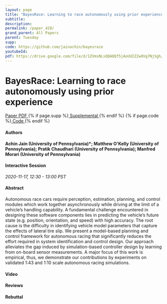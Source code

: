 ```yaml
---
layout: page
title: "BayesRace: Learning to race autonomously using prior experience"
subtitle: 
description:
permalink: /paper_428/
grand_parent: All Papers
parent: Tuesday
supp: 
code: https://github.com/jainachin/bayesrace
youtubeId: 
pdf: https://drive.google.com/file/d/1ZVmsNLsQQAQQf5jAoUUIZ2wOVg7NjSgh/view
---
```


# BayesRace: Learning to race autonomously using prior experience

<a href="https://drive.google.com/file/d/1ZVmsNLsQQAQQf5jAoUUIZ2wOVg7NjSgh/view" target="_blank" rel="noopener noreferrer" class="btn btn-blue"><i class="fa fa-file-text-o" aria-hidden="true"></i> Paper PDF </a> {% if page.supp %}<a href="" target="_blank" rel="noopener noreferrer" class="btn btn-green"><i class="fa fa-file-text-o" aria-hidden="true"></i> Supplemental </a>{% endif %} {% if page.code %}<a href="https://github.com/jainachin/bayesrace" target="_blank" rel="noopener noreferrer" class="btn btn-green"><i class="fa fa-github" aria-hidden="true"></i> Code </a>{% endif %} 

#### Authors
**Achin Jain (University of Pennsylvania)*; Matthew O'Kelly (University of Pennsylvania); Pratik Chaudhari (University of Pennsylvania); Manfred Morari (University of Pennsylvania)**

#### Interactive Session
*2020-11-17, 12:30 - 13:00 PST*

#### Abstract
Autonomous race cars require perception, estimation, planning, and control modules which work together asynchronously while driving at the limit of a vehicle’s handling capability. A fundamental challenge encountered in designing these software components lies in predicting the vehicle’s future state (e.g. position, orientation, and speed) with high accuracy. The root cause is the difficulty in identifying vehicle model parameters that capture the effects of lateral tire slip. We present a model-based planning and control framework for autonomous racing that significantly reduces the effort required in system identification and control design. Our approach alleviates the gap induced by simulation-based controller design by learning from on-board sensor measurements. A major focus of this work is empirical, thus, we demonstrate our contributions by experiments on validated 1:43 and 1:10 scale autonomous racing simulations.

#### Video 

#### Reviews

#### Rebuttal

